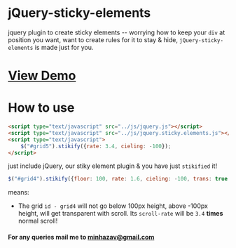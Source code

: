 jQuery-sticky-elements
======================

jquery plugin to create sticky elements -- worrying how to keep your `div` 
at position you want, want to create rules for it to stay & hide, `jQuery-sticky-elements` is 
made just for you.

[View Demo](https://php-minhaz.rhcloud.com/samples/jquery-sticky-elements/)
=============

How to use
=============
```html
<script type="text/javascript" src="../js/jquery.js"></script>
<script type="text/javascript" src="../js/jquery.sticky.elements.js"></script>
<script type="text/javascript">
	$("#grid5").stikify({rate: 3.4, cieling: -100});
</script>
```

just include jQuery, our stiky element plugin & you have just `stikified` it!


```js
$("#grid4").stikify({floor: 100, rate: 1.6, cieling: -100, trans: true, rate: 3.4});
```
means:
 - The grid `id - grid4` will not go below 100px height, above -100px height, will get transparent with scroll. Its `scroll-rate` will be `3.4` **times** normal scroll!
 
#### For any queries mail me to minhazav@gmail.com
